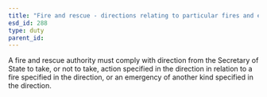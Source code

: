 ```yaml
---
title: "Fire and rescue - directions relating to particular fires and emergencies"
esd_id: 288
type: duty
parent_id:  
---
```


A fire and rescue authority must comply with direction from the Secretary of State to take, or not to take, action specified in the direction in relation to a fire specified in the direction, or an emergency of another kind specified in the direction.

